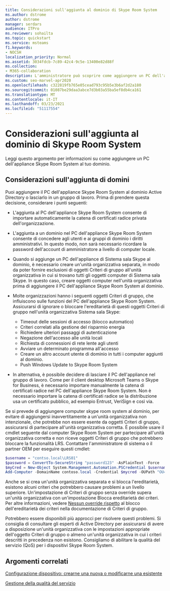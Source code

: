 ```yaml
---
title: Considerazioni sull'aggiunta al dominio di Skype Room System
ms.author: dstrome
author: dstrome
manager: serdars
audience: ITPro
ms.reviewer: sohailta
ms.topic: quickstart
ms.service: msteams
f1.keywords:
- NOCSH
localization_priority: Normal
ms.assetid: 3034fdcb-7c89-42c4-9c5e-13400e82d88f
ms.collection:
- M365-collaboration
description: L'amministratore può scoprire come aggiungere un PC dell'appliance Skype Room System a un dominio Active Directory, insieme alle considerazioni per farlo.
ms.custom: seo-marvel-apr2020
ms.openlocfilehash: c322819fb765e05cead793c95b5e3b6af2d2a180
ms.sourcegitcommit: 01087be29daa3abce7d3b03a55ba5ef8db4ca161
ms.translationtype: MT
ms.contentlocale: it-IT
ms.lasthandoff: 03/23/2021
ms.locfileid: "51117554"
---
```

<!-- This asset missed in the rebrand, and honestly not sure if it's worth keeping.   -->

# <a name="skype-room-system-domain-joining-considerations"></a>Considerazioni sull'aggiunta al dominio di Skype Room System
 
Leggi questo argomento per informazioni su come aggiungere un PC dell'appliance Skype Room System al tuo dominio.
  
## <a name="domain-joining-considerations"></a>Considerazioni sull'aggiunta di domini

Puoi aggiungere il PC dell'appliance Skype Room System al dominio Active Directory o lasciarlo in un gruppo di lavoro. Prima di prendere questa decisione, considerare i punti seguenti:
  
- L'aggiunta al PC dell'appliance Skype Room System consente di importare automaticamente la catena di certificati radice privata dell'organizzazione.
- L'aggiunta a un dominio nel PC dell'appliance Skype Room System consente di concedere agli utenti e ai gruppi di dominio i diritti amministrativi. In questo modo, non sarà necessario ricordare la password dell'account di amministratore a livello di computer locale.
- Quando si aggiunge un PC dell'appliance di Sistema sala Skype al dominio, è necessario creare un'unità organizzativa separata, in modo da poter fornire esclusioni di oggetti Criteri di gruppo all'unità organizzativa in cui si trovano tutti gli oggetti computer di Sistema sala Skype. In questo caso, creare oggetti computer nell'unità organizzativa prima di aggiungere il PC dell'appliance Skype Room System al dominio.
- Molte organizzazioni hanno i seguenti oggetti Criteri di gruppo, che influiscono sulle funzioni del PC dell'appliance Skype Room System. Assicurarsi di ignorare o bloccare l'ereditarietà di questi oggetti Criteri di gruppo nell'unità organizzativa Sistema sala Skype:

  - Timeout delle sessioni di accesso (blocco automatico)
  - Criteri correlati alla gestione del risparmio energia
  - Richiedere ulteriori passaggi di autenticazione
  - Negazione dell'accesso alle unità locali
  - Richiesta di connessioni di rete lente agli utenti
  - Avviare un determinato programma all'accesso
  - Creare un altro account utente di dominio in tutti i computer aggiunti al dominio.
  - Push Windows Update to Skype Room System
    
- In alternativa, è possibile decidere di lasciare il PC dell'appliance nel gruppo di lavoro. Come per il client desktop Microsoft Teams o Skype for Business, è necessario importare manualmente la catena di certificati radice nel PC dell'appliance Skype Room System. Non è necessario importare la catena di certificati radice se la distribuzione usa un certificato pubblico, ad esempio Entrust, VeriSign e così via. 
    
Se si prevede di aggiungere computer skype room system al dominio, per evitare di aggiungersi inavvertitamente a un'unità organizzativa non intenzionale, che potrebbe non essere esente da oggetti Criteri di gruppo, assicurarsi di partecipare all'unità organizzativa corretta. È possibile usare il cmdlet seguente dal computer Skype Room System per partecipare all'unità organizzativa corretta e non riceve oggetti Criteri di gruppo che potrebbero bloccare la funzionalità LRS. Contattare l'amministratore di sistema o il partner OEM per eseguire questi cmdlet:
  
```powershell
$username = "contso.local\LRS01"
$password = ConvertTo-SecureString "password123" -AsPlainText -Force
$myCred = New-Object System.Management.Automation.PSCredential $username, $password
Add-Computer -DomainName contoso.local -Credential $mycred -OUPath "OU=LyncRoomSystem,OU=Resources,DC=CONTOSO,DC=LOCAL"
```

Anche se si crea un'unità organizzativa separata e si blocca l'ereditarietà, esistono alcuni criteri che potrebbero causare problemi a un livello superiore. Un'impostazione di Criteri di gruppo senza override supera un'unità organizzativa con un'impostazione Blocca ereditarietà dei criteri. Per altre informazioni, vedere [Nessun override rispetto](/previous-versions/windows/it-pro/windows-2000-server/cc978255(v=technet.10)) al blocco dell'ereditarietà dei criteri nella documentazione di Criteri di gruppo.
  
Potrebbero essere disponibili più approcci per risolvere questi problemi. Si consiglia di consultare gli esperti di Active Directory per assicurarsi di avere a disposizione un'unità organizzativa con le impostazioni appropriate dell'oggetto Criteri di gruppo o almeno un'unità organizzativa in cui i criteri descritti in precedenza non esistono. Consigliamo di abilitare la qualità del servizio (QoS) per i dispositivi Skype Room System.

## <a name="related-topics"></a>Argomenti correlati
  
[Configurazione dispositivo: crearne una nuova o modificarne una esistente](/skypeforbusiness/help-topics/help-lscp/device-configuration-create-new-or-edit-existing.md)

[Gestione della qualità del servizio](/skypeforbusiness/plan-your-deployment/network-requirements/network-requirements#managing-quality-of-service)